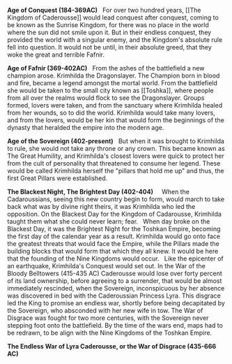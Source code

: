 **Age of Conquest (184-369AC)**   For over two hundred years, [[The Kingdom of Caderousse]] would lead conquest after conquest, coming to be known as the Sunrise Kingdom, for there was no place in the world where the sun did not smile upon it. But in their endless conquest, they provided the world with a singular enemy, and the Kingdom's absolute rule fell into question. It would not be until, in their absolute greed, that they woke the great and terrible Fafnir.

**Age of Fafnir (369-402AC)**   From the ashes of the battlefield a new champion arose. Krimhilda the Dragonslayer. The Champion born in blood and fire, became a legend amongst the mortal world. From the battlefield she would be taken to the small city known as [[Toshka]], where people from all over the realms would flock to see the Dragonslayer. Groups formed, lovers were taken, and from the sanctuary where Krimhilda healed from her wounds, so to did the world. Krimhilda would take many lovers, and from the lovers, would be her kin that would form the beginnings of the dynasty that heralded the empire into the modern age.

**Age of the Sovereign (402-present)**   But when it was brought to Krimhilda to rule, she would not take any throne or any crown. This became known as The Great Humility, and Krimhilda's closest lovers were quick to protect her from the cult of personality that threatened to consume her legend. These would be called Krimhilda herself the "pillars that hold me up" and thus, the first Great Pillars were established.   

**The Blackest Night, The Brightest Day (402-404)**     When the Cadaroussians, seeing this new country begin to form, would march to take back what was by divine right theirs, it was Krimhilda who led the opposition. On the Blackest Day for the Kingdom of Cadarousse, Krimhilda taught them what she could never learn; fear.   When day broke on the Blackest Day, it was the Brightest Night for the Toshkan Empire, becoming the first day of the calendar year as a result. Krimhilda would go onto face the greatest threats that would face the Empire, while the Pillars made the building blocks that would form that which they all knew. It would be here that the founding of the Nine Kingdoms would occur.   Like the epicenter of an earthquake, Krimhilda's Conquest would set out. In the War of the Bloody Belltowers (415-435 AC) Caderousse would lose over forty percent of its land ownership, before agreeing to a surrender, that would be almost immediately rescinded, when the Sovereign, inconspicuous by her absence was discovered in bed with the Caderoussian Princess Lyra. This disgrace led the King to promise an endless war, shortly before being decapitated by the Sovereign, who absconded with her new wife in tow. The War of Disgrace was fought for two more centuries, with the Sovereign never stepping foot onto the battlefield. By the time of the wars end, maps had to be redrawn, to be align with the Nine Kingdoms of the Toshkan Empire.

**The Endless War of Lyra Caderousse, or the War of Disgrace (435-666 AC)** 
